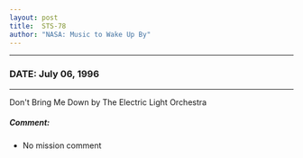 ```yaml
---
layout: post
title:  STS-78
author: "NASA: Music to Wake Up By"
---
```


----
### DATE: July 06, 1996
----
Don't Bring Me Down by The Electric Light Orchestra

##### Comment:
* No mission comment
